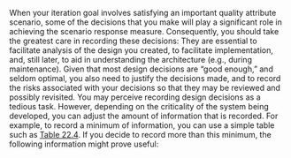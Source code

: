 When your iteration goal involves satisfying an important quality attribute scenario, some of the decisions that you make will play a significant role in achieving the scenario response measure. Consequently, you should take the greatest care in recording these decisions: They are essential to facilitate analysis of the design you created, to facilitate implementation, and, still later, to aid in understanding the architecture (e.g., during maintenance). Given that most design decisions are “good enough,” and seldom optimal, you also need to justify the decisions made, and to record the risks associated with your decisions so that they may be reviewed and possibly revisited. You may perceive recording design decisions as a tedious task. However, depending on the criticality of the system being developed, you can adjust the amount of information that is recorded. For example, to record a minimum of information, you can use a simple table such as [Table 22.4](ch22.xhtml#ch22tab04). If you decide to record more than this minimum, the following information might prove useful: